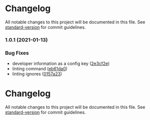 # Changelog

All notable changes to this project will be documented in this file. See [standard-version](https://github.com/conventional-changelog/standard-version) for commit guidelines.

### 1.0.1 (2021-01-13)


### Bug Fixes

* developer information as a config key ([2e3cf2e](https://github.com/LuXDAmore/nuxt-humans-txt/commit/2e3cf2e203311cc20dd5d087d956e8fa9dcde59b))
* linting command ([eb61da0](https://github.com/LuXDAmore/nuxt-humans-txt/commit/eb61da0829f04a11c492fc85beb3629029a78209))
* linting ignores ([0157a23](https://github.com/LuXDAmore/nuxt-humans-txt/commit/0157a237d2e7d0e6b43896d5ebec0572f574e3c8))

# Changelog

All notable changes to this project will be documented in this file. See [standard-version](https://github.com/conventional-changelog/standard-version) for commit guidelines.
